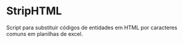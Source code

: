 # StripHTML
Script para substituir códigos de entidades em HTML por caracteres comuns em planilhas de excel.
